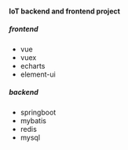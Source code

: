 #### IoT backend and frontend project

##### frontend

- vue
- vuex
- echarts
- element-ui

##### backend

- springboot
- mybatis
- redis
- mysql
